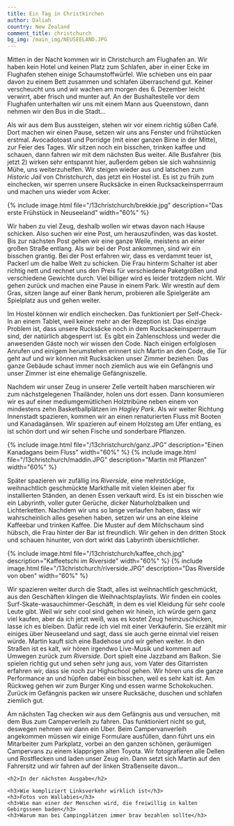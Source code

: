 ```yaml
---
title: Ein Tag in Christkirchen
author: Daliah
country: New Zealand
comment_title: christchurch
bg_img: /main_img/NEUSEELAND.JPG
---
```


Mitten in der Nacht kommen wir in Christchurch am Flughafen an. Wir haben kein Hotel und keinen Platz zum Schlafen, aber in einer Ecke im Flughafen stehen einige Schaumstoffwürfel. Wie schieben uns ein paar davon zu einem Bett zusammen und schlafen überraschend gut. Keiner verscheucht uns und wir wachen am morgen des 6. Dezember leicht verwirrt, aber frisch und munter auf. An der Bushaltestelle vor dem Flughafen unterhalten wir uns mit einem Mann aus Queenstown, dann nehmen wir den Bus in die Stadt...

Als wir aus dem Bus aussteigen, stehen wir vor einem richtig süßen Café. Dort machen wir einen Pause, setzen wir uns ans Fenster und frühstücken erstmal. Avocadotoast und Porridge (mit einer ganzen Birne in der Mitte), zur Feier des Tages. Wir sitzen noch ein bisschen, trinken kaffee und schauen, dann fahren wir mit dem nächsten Bus weiter. Alle Busfahrer (bis jetzt 2) wirken sehr entspannt hier, außerdem geben sie sich wahnsinnig Mühe, uns weiterzuhelfen. Wir steigen wieder aus und latschen zum *Historic Jail* von Christchurch, das jetzt ein Hostel ist. Es ist zu früh zum einchecken, wir sperren unsere Rucksäcke in einen Rucksackeinsperrraum und machen uns wieder vom Acker.

{% include image.html file="/13christchurch/brekkie.jpg" description="Das erste Frühstück in Neuseeland" width="60%" %}

Wir haben zu viel Zeug, deshalb wollen wir etwas davon nach Hause schicken. Also suchen wir eine Post, um herauszufinden, was das kostet. Bis zur nächsten Post gehen wir eine ganze Weile, meistens an einer großen Straße entlang. Als wir bei der Post ankommen, sind wir ein bisschen grantig. Bei der Post erfahren wir, dass es verdammt teuer ist, Packerl um die halbe Welt zu schicken. Die Frau hinterm Schalter ist aber richtig nett und rechnet uns den Preis für verschiedene Paketgrößen und verschiedene Gewichte durch. Viel billiger wird es leider trotzdem nicht. Wir gehen zurück und machen eine Pause in einem Park. Wir wrestln auf dem Gras, sitzen lange auf einer Bank herum, probieren alle Spielgeräte am Spielplatz aus und gehen weiter.

Im Hostel können wir endlich einchecken. Das funktioniert per Self-Check-In an einem Tablet, weil keiner mehr an der Rezeption ist. Das einzige Problem ist, dass unsere Rucksäcke noch in dem Rucksackeinsperrraum sind, der natürlich abgesperrt ist. Es gibt ein Zahlenschloss und weder die anwesenden Gäste noch wir wissen den Code. Nach einigen erfolglosen Anrufen und einigem herumstehen erinnert sich Martin an den Code, die Tür geht auf und wir können mit Rucksäcken unser Zimmer beziehen. Das ganze Gebäude schaut immer noch ziemlich aus wie ein Gefängnis und unser Zimmer ist eine ehemalige Gefängniszelle.

Nachdem wir unser Zeug in unserer Zelle verteilt haben marschieren wir zum nächstgelegenen Thailänder, holen uns dort essen. Dann konsumieren wir es auf einer mediumgemütlichen Holztribüne neben einem von mindestens zehn Basketballplätzen im *Hagley Park*. Als wir weiter Richtung Innenstadt spazieren, kommen wir an einen renaturierten Fluss mit Booten und Kanadagänsen. Wir spazieren auf einem Holzsteg am Ufer entlang, es ist schön dort und wir sehen Fische und sonderbare Pflanzen.

{% include image.html file="/13christchurch/ganz.JPG" description="Einen Kanadagans beim Fluss" width="60%" %}
{% include image.html file="/13christchurch/maddin.JPG" description="Martin mit Pflanzen" width="60%" %}

Später spazieren wir zufällig ins *Riverside*, eine mehrstöckige, weihnachtlich geschmückte Markthalle mit vielen kleinen aber fix installierten Ständen, an denen Essen verkauft wird. Es ist ein bisschen wie ein Labyrinth, voller guter Gerüche, dicker Naturholzbalken und Lichterketten. Nachdem wir uns so lange verlaufen haben, dass wir wahrscheinlich alles gesehen haben, setzen wir uns an eine kleine Kaffeebar und trinken Kaffee. Die Muster auf dem Milchschaum sind hübsch, die Frau hinter der Bar ist freundlich. Wir gehen in den dritten Stock und schauen hinunter, von dort wirkt das Labyrinth übersichtlicher.

{% include image.html file="/13christchurch/kaffee_chch.jpg" description="Kaffeetschi im Riverside" width="60%" %}
{% include image.html file="/13christchurch/riverside.JPG" description="Das Riverside von oben" width="60%" %}

Wir spazieren weiter durch die Stadt, alles ist weihnachtlich geschmückt, aus den Geschäften klingen die Weihnachtsplaylists. Wir finden ein cooles Surf-Skate-wasauchimmer-Geschäft, in dem es viel Kleidung für sehr coole Leute gibt. Weil wir sehr cool sind gehen wir hinein, ich würde gern ganz viel kaufen, aber da ich jetzt weiß, was es kostet Zeug heimzuschicken, lasse ich es bleiben. Dafür rede ich viel mit einer Verkäuferin. Sie erzählt mir einiges über Neuseeland und sagt, dass sie auch gerne einmal viel reisen würde. Martin kauft sich eine Badehose und wir gehen weiter. In den Straßen ist es kalt, wir hören irgendwo Live-Musik und kommen auf Umwegen zurück zum *Riverside*. Dort spielt eine Jazzband am Balkon. Sie spielen richtig gut und sehen sehr jung aus, vom Vater des Gitarristen erfahren wir, dass sie noch zur Highschool gehen. Wir hören uns die ganze Performance an und hüpfen dabei ein bisschen, weil es sehr kalt ist. Am Rückweg gehen wir zum Burger King und essen warme Schokokuchen. Zurück im Gefängnis packen wir unsere Rucksäche, duschen und schlafen ziemlich gut.

Am nächsten Tag checken wir aus dem Gefängnis aus und versuchen, mit dem Bus zum Camperverleih zu fahren. Das funktioniert nicht so gut, deswegen nehmen wir dann ein Uber. Beim Campervanverleih angekommen müssen wir einige Formulare ausfüllen, dann führt uns ein Mitarbeiter zum Parkplatz, vorbei an den ganzen schönen, geräumigen Campervans zu einem klapprigen alten Toyota. Wir fotografieren alle Dellen und Rostflecken und laden unser Zeug ein. Dann setzt sich Martin auf den Fahrersitz und wir fahren auf der linken Straßenseite davon...

<div class="teaser">

    <h2>In der nächsten Ausgabe</h2>

    <h3>Wie kompliziert Linksverkehr wirklich ist</h3>
    <h3>Fotos von Wallabies</h3>
    <h3>Wie man einer der Menschen wird, die freiwillig in kalten Gebirgsseen baden</h3>
    <h3>Warum man bei Campingplätzen immer brav bezahlen sollte</h3>

</div>